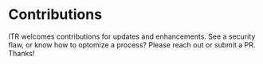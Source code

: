 # Contributions

ITR welcomes contributions for updates and enhancements. See a security flaw, or know how to optomize a process? Please reach out or submit a PR. Thanks!
